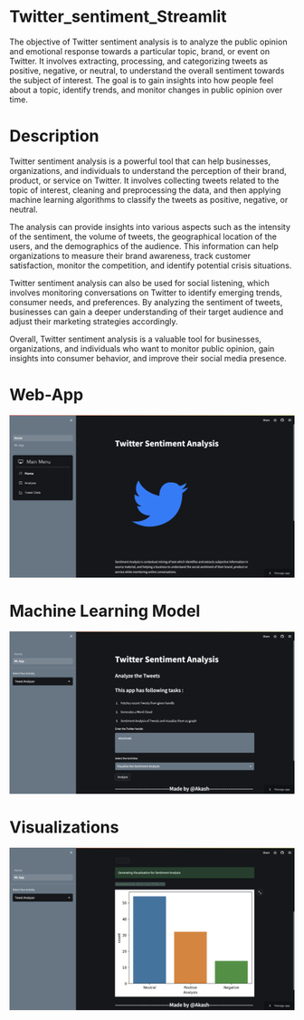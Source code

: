 # Twitter_sentiment_Streamlit
The objective of Twitter sentiment analysis is to analyze the public opinion and emotional response towards a particular topic, brand, or event on Twitter. It involves extracting, processing, and categorizing tweets as positive, negative, or neutral, to understand the overall sentiment towards the subject of interest. The goal is to gain insights into how people feel about a topic, identify trends, and monitor changes in public opinion over time.

# Description
Twitter sentiment analysis is a powerful tool that can help businesses, organizations, and individuals to understand the perception of their brand, product, or service on Twitter. It involves collecting tweets related to the topic of interest, cleaning and preprocessing the data, and then applying machine learning algorithms to classify the tweets as positive, negative, or neutral.

The analysis can provide insights into various aspects such as the intensity of the sentiment, the volume of tweets, the geographical location of the users, and the demographics of the audience. This information can help organizations to measure their brand awareness, track customer satisfaction, monitor the competition, and identify potential crisis situations.

Twitter sentiment analysis can also be used for social listening, which involves monitoring conversations on Twitter to identify emerging trends, consumer needs, and preferences. By analyzing the sentiment of tweets, businesses can gain a deeper understanding of their target audience and adjust their marketing strategies accordingly.

Overall, Twitter sentiment analysis is a valuable tool for businesses, organizations, and individuals who want to monitor public opinion, gain insights into consumer behavior, and improve their social media presence.

# Web-App
![Web App](Website.png)

# Machine Learning Model
![ML Model](MLApp.png)

# Visualizations
![ML Model](Sentiments.png)
